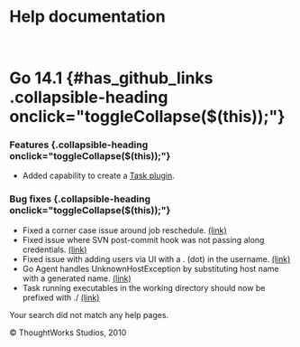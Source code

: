 Help documentation
==================

 

Go 14.1 {#has_github_links .collapsible-heading onclick="toggleCollapse($(this));"}
=======

### Features {.collapsible-heading onclick="toggleCollapse($(this));"}

-   Added capability to create a [Task
    plugin](writing_go_task_plugins.html).

### Bug fixes {.collapsible-heading onclick="toggleCollapse($(this));"}

-   Fixed a corner case issue around job reschedule.
    [(link)](https://github.com/GoCD/GoCD/issues/6)
-   Fixed issue where SVN post-commit hook was not passing along
    credentials. [(link)](https://github.com/GoCD/GoCD/issues/9)
-   Fixed issue with adding users via UI with a . (dot) in the username.
    [(link)](https://github.com/GoCD/GoCD/issues/17)
-   Go Agent handles UnknownHostException by substituting host name with
    a generated name. [(link)](https://github.com/GoCD/GoCD/issues/19)
-   Task running executables in the working directory should now be
    prefixed with ./ [(link)](https://github.com/GoCD/GoCD/issues/21)

Your search did not match any help pages.



© ThoughtWorks Studios, 2010

